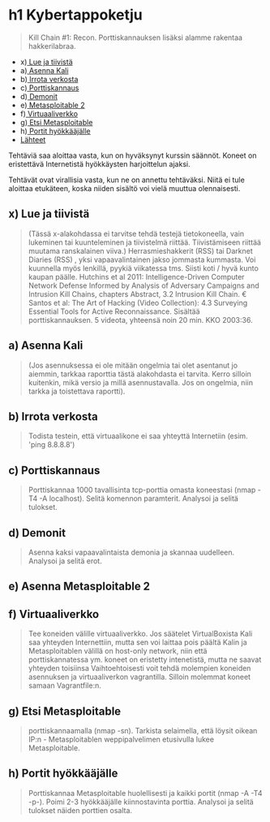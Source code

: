 # h1 Kybertappoketju
> Kill Chain #1: Recon. Porttiskannauksen lisäksi alamme rakentaa hakkerilabraa.

- x)[ Lue ja tiivistä ](#x-lue-ja-tiivistä)
- a)[ Asenna Kali ](#a-asenna-kali)
- b)[ Irrota verkosta ](#b-irrota-verkosta)
- c)[ Porttiskannaus ](#c-porttiskannaus)
- d)[ Demonit ](#d-demonit)
- e)[ Metasploitable 2 ](#e-metasploitable-2)
- f)[ Virtuaaliverkko ](#f-virtuaaliverkko)
- g)[ Etsi Metasploitable ](#g-etsi-metasploitable)
- h)[ Portit hyökkääjälle ](#h-portit-hyökkääjälle)
- [Lähteet](#lähteet)


Tehtäviä saa aloittaa vasta, kun on hyväksynyt kurssin säännöt. Koneet on eristettävä Internetistä hyökkäysten harjoittelun ajaksi.

Tehtävät ovat virallisia vasta, kun ne on annettu tehtäväksi. Niitä ei tule aloittaa etukäteen, koska niiden sisältö voi vielä muuttua olennaisesti.

## x) Lue ja tiivistä
> (Tässä x-alakohdassa ei tarvitse tehdä testejä tietokoneella, vain lukeminen tai kuunteleminen ja tiivistelmä riittää. Tiivistämiseen riittää muutama ranskalainen viiva.)
        Herrasmieshakkerit (RSS) tai Darknet Diaries (RSS) , yksi vapaavalintainen jakso jommasta kummasta. Voi kuunnella myös lenkillä, pyykiä viikatessa tms. Siisti koti / hyvä kunto kaupan päälle.
        Hutchins et al 2011: Intelligence-Driven Computer Network Defense Informed by Analysis of Adversary Campaigns and Intrusion Kill Chains, chapters Abstract, 3.2 Intrusion Kill Chain.
        € Santos et al: The Art of Hacking (Video Collection): 4.3 Surveying Essential Tools for Active Reconnaissance. Sisältää porttiskannauksen. 5 videota, yhteensä noin 20 min.
        KKO 2003:36.

## a) Asenna Kali
> (Jos asennuksessa ei ole mitään ongelmia tai olet asentanut jo aiemmin, tarkkaa raporttia tästä alakohdasta ei tarvita. Kerro silloin kuitenkin, mikä versio ja millä asennustavalla. Jos on ongelmia, niin tarkka ja toistettava raportti).

## b) Irrota verkosta 
> Todista testein, että virtuaalikone ei saa yhteyttä Internetiin (esim. 'ping 8.8.8.8')

## c) Porttiskannaus
> Porttiskannaa 1000 tavallisinta tcp-porttia omasta koneestasi (nmap -T4 -A localhost). Selitä komennon paramterit. Analysoi ja selitä tulokset.

## d) Demonit
>  Asenna kaksi vapaavalintaista demonia ja skannaa uudelleen. Analysoi ja selitä erot.

## e) Asenna Metasploitable 2 

## f) Virtuaaliverkko
> Tee koneiden välille virtuaaliverkko. Jos säätelet VirtualBoxista
        Kali saa yhteyden Internettiin, mutta sen voi laittaa pois päältä
        Kalin ja Metasploitablen välillä on host-only network, niin että porttiskannatessa ym. koneet on eristetty intenetistä, mutta ne saavat yhteyden toisiinsa
        Vaihtoehtoisesti voit tehdä molempien koneiden asennuksen ja virtuaaliverkon vagrantilla. Silloin molemmat koneet samaan Vagrantfile:n.

## g) Etsi Metasploitable 
> porttiskannaamalla (nmap -sn). Tarkista selaimella, että löysit oikean IP:n - Metasploitablen weppipalvelimen etusivulla lukee Metasploitable.

## h) Portit hyökkääjälle
> Porttiskannaa Metasploitable huolellisesti ja kaikki portit (nmap -A -T4 -p-). Poimi 2-3 hyökkääjälle kiinnostavinta porttia. Analysoi ja selitä tulokset näiden porttien osalta.
